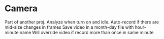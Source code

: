 # Camera

Part of another proj.
Analyze when turn on and idle.
Auto-record if there are mid-size changes in frames
Save video in a month-day file with hour-minute name
Will override video if record more than once in same minute
